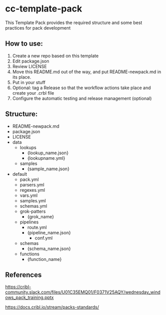 # cc-template-pack
This Template Pack provides the required structure and some best practices for pack development

## How to use:
1. Create a new repo based on this template
2. Edit package.json
3. Review LICENSE
4. Move this README.md out of the way, and put README-newpack.md in its place.
5. Put in your stuff
6. Optional: tag a Release so that the workflow actions take place and create your .crbl file
7. Configure the automatic testing and release management (optional)

## Structure:
* README-newpack.md
* package.json
* LICENSE
* data
  * lookups
    * {lookup_name.json}
    * {lookupname.yml}
  * samples
    * {sample_name.json}
* default
  * pack.yml
  * parsers.yml
  * regexes.yml
  * vars.yml
  * samples.yml
  * schemas.yml
  * grok-patters
    * {grok_name}
  * pipelines
    * route.yml
    * {pipeline_name.json}
      * conf.yml
  * schemas
    * {schema_name.json}
  * functions
    * {function_name}

## References
https://cribl-community.slack.com/files/U01C35EMQ01/F0371V25AQY/wednesday_windows_pack_training.pptx

https://docs.cribl.io/stream/packs-standards/
